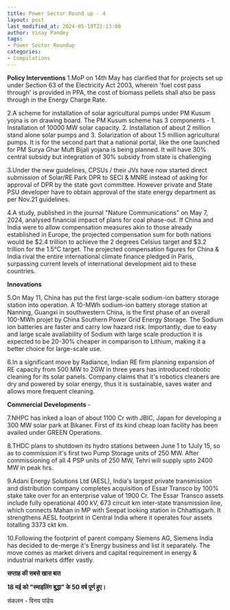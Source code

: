```yaml
---
title: Power Sector Round up - 4
layout: post
last_modified_at: 2024-05-19T22:13:00
author: Vinay Pandey
tags:
- Power Sector Roundup
categories:
- Compilations
---
```


**Policy Interventions**
1.MoP on 14th May has clarified that for projects set up under Section 63 of the Electricity Act 2003, wherein 'fuel cost pass through' is provided in PPA, the cost of biomass pellets shall also be pass through in the Energy Charge Rate. 

2.A scheme for installation of solar agricultural pumps under PM Kusum yojna is on drawing board. The PM Kusum scheme has 3 components - 1. Installation of 10000 MW solar capacity. 2. Installation of about 2 million stand alone solar pumps and 3. Solarization of about 1.5 million agricultural pumps. It is for the second part that a national portal, like the one launched for PM Surya Ghar Muft Bijali yojana is being planned. It will have 30% central subsidy but integration of 30% subsidy from state is challenging

3.Under the new guidelines, CPSUs / their JVs have now started direct submission of Solar/RE Park DPR to SECI & MNRE instead of asking for approval of DPR by the state govt committee. However private and State PSU developer have to obtain approval of the state energy department as per Nov.21 guidelines. 

4.A study, published in the journal "Nature Communications" on May 7, 2024, analysed financial impact of plans for coal phase-out. If China and India were to allow compensation measures akin to those already established in Europe, the projected compensation sum for both nations would be $2.4 trillion to achieve the 2 degrees Celsius target and $3.2 trillion for the 1.5°C target. The projected compensation figures for China & India rival the entire international climate finance pledged in Paris, surpassing current levels of international development aid to these countries.

**Innovations**

5.On May 11, China has put the first large-scale sodium-ion battery storage station into operation. A 10-MWh sodium-ion battery storage station at Nanning, Guangxi in southwestern China, is the first phase of an overall 100-MWh projet by China Southern Power Grid Energy Storage. The Sodium ion batteries are faster and carry low hazard risk. Importantly, due to easy and large scale availability of Sodium with large scale production it is expected to be 20-30% cheaper in comparison to Lithium,  making it a better choice for large-scale use.

6.In a significant move by Radiance, Indian RE firm planning expansion of RE capacity from 500 MW to 2GW in three years has introduced robotic cleaning for its solar panels. Company claims that it's robotics cleaners are dry and powered by solar energy, thus it is sustainable, saves water and allows more frequent cleaning. 

**Commercial Developments** -

7.NHPC has inked a loan of about 1100 Cr with JBIC, Japan for developing a 300 MW solar park at Bikaner. First of its kind cheap loan facility has been availed under GREEN Operations.

8.THDC plans to shutdown its hydro stations between June 1 to 1July 15, so as to commission it's first two Pump Storage units of 250 MW. After commissioning of all 4 PSP units of 250 MW, Tehri will supply upto 2400 MW in peak hrs. 

9.Adani Energy Solutions Ltd (AESL), India's largest private transmission and distribution company completes acquisition of  Essar Transco by 100% stake take over for an enterprise value of 1900 Cr. The Essar Transco assets include fully operational 400 kV, 673 circuit km inter-state transmission line, which connects Mahan in MP with Seepat looking station in Chhattisgarh. It strengthens AESL footprint in Central India where it operates four  assets totalling 3373 ckt km.

10.Following the footprint of parent company Siemens AG, Siemens India has decided to de-merge it's Energy business and list it separately. The move comes as market drivers and capital requirement in energy & industrial markets differ vastly. 

**सप्ताह की सबसे खास बात**

**18 मई को "स्माइलिंग बुद्धा" के 50 वर्ष पूर्ण हुए।**

संकलन - विनय पांडेय


